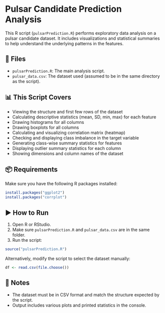 # Pulsar Candidate Prediction Analysis

This R script (`pulsarPrediction.R`) performs exploratory data analysis on a pulsar candidate dataset. 
It includes visualizations and statistical summaries to help understand the underlying patterns in the features.

## 📁 Files

- `pulsarPrediction.R`: The main analysis script.
- `pulsar_data.csv`: The dataset used (assumed to be in the same directory as the script).

## 📊 This Script Covers

- Viewing the structure and first few rows of the dataset
- Calculating descriptive statistics (mean, SD, min, max) for each feature
- Drawing histograms for all columns
- Drawing boxplots for all columns
- Calculating and visualizing correlation matrix (heatmap)
- Checking and displaying class imbalance in the target variable
- Generating class-wise summary statistics for features
- Displaying outlier summary statistics for each column
- Showing dimensions and column names of the dataset

## 📦 Requirements

Make sure you have the following R packages installed:

```r
install.packages("ggplot2")
install.packages("corrplot")
```

## ▶️ How to Run

1. Open R or RStudio.
2. Make sure `pulsarPrediction.R` and `pulsar_data.csv` are in the same folder.
3. Run the script:

```r
source("pulsarPrediction.R")
```

Alternatively, modify the script to select the dataset manually:

```r
df <- read.csv(file.choose())
```

## 📌 Notes

- The dataset must be in CSV format and match the structure expected by the script.
- Output includes various plots and printed statistics in the console.


